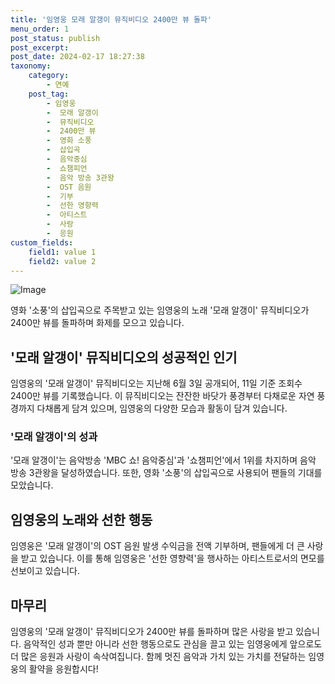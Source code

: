 ```yaml
---
title: '임영웅 모래 알갱이 뮤직비디오 2400만 뷰 돌파'
menu_order: 1
post_status: publish
post_excerpt: 
post_date: 2024-02-17 18:27:38
taxonomy:
    category:
        - 연예
    post_tag:
        - 임영웅
        -  모래 알갱이
        -  뮤직비디오
        -  2400만 뷰
        -  영화 소풍
        -  삽입곡
        -  음악중심
        -  쇼챔피언
        -  음악 방송 3관왕
        -  OST 음원
        -  기부
        -  선한 영향력
        -  아티스트
        -  사랑
        -  응원
custom_fields:
    field1: value 1
    field2: value 2
---
```


![Image](https://mimgnews.pstatic.net/image/076/2024/02/12/2024021201000741700098781_20240212082404269.jpg?type=w540)

영화 '소풍'의 삽입곡으로 주목받고 있는 임영웅의 노래 '모래 알갱이' 뮤직비디오가 2400만 뷰를 돌파하며 화제를 모으고 있습니다. 
## '모래 알갱이' 뮤직비디오의 성공적인 인기
임영웅의 '모래 알갱이' 뮤직비디오는 지난해 6월 3일 공개되어, 11일 기준 조회수 2400만 뷰를 기록했습니다. 이 뮤직비디오는 잔잔한 바닷가 풍경부터 다채로운 자연 풍경까지 다채롭게 담겨 있으며, 임영웅의 다양한 모습과 활동이 담겨 있습니다. 
### '모래 알갱이'의 성과
'모래 알갱이'는 음악방송 'MBC 쇼! 음악중심'과 '쇼챔피언'에서 1위를 차지하며 음악 방송 3관왕을 달성하였습니다. 또한, 영화 '소풍'의 삽입곡으로 사용되어 팬들의 기대를 모았습니다. 
## 임영웅의 노래와 선한 행동
임영웅은 '모래 알갱이'의 OST 음원 발생 수익금을 전액 기부하며, 팬들에게 더 큰 사랑을 받고 있습니다. 이를 통해 임영웅은 '선한 영향력'을 행사하는 아티스트로서의 면모를 선보이고 있습니다.
## 마무리
임영웅의 '모래 알갱이' 뮤직비디오가 2400만 뷰를 돌파하며 많은 사랑을 받고 있습니다. 음악적인 성과 뿐만 아니라 선한 행동으로도 관심을 끌고 있는 임영웅에게 앞으로도 더 많은 응원과 사랑이 속삭여집니다. 함께 멋진 음악과 가치 있는 가치를 전달하는 임영웅의 활약을 응원합시다!
